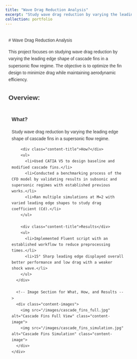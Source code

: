 ```yaml
---
title: "Wave Drag Reduction Analysis"
excerpt: "Study wave drag reduction by varying the leading edge shape of cascade fins in supersonic flow.<br/><img src='/images/cascade_fins_thumbnail.jpg' alt='Cascade Fins Thumbnail'>"
collection: portfolio
---
```


<style>
  /* Reset some basic elements for consistency */
  * {
    margin: 0;
    padding: 0;
    box-sizing: border-box;
  }

  /* Ensure body takes full height and prevents horizontal overflow */
  body, html {
    width: 100%;
    height: 100%;
    overflow-x: hidden;
    font-family: Arial, sans-serif; /* Set a default font */
    line-height: 1.6; /* Improve readability */
    color: #333; /* Set a default text color */
  }

  /* Container for overall content */
  .container {
    max-width: 1200px; /* Maximum width of the content */
    width: 90%; /* Responsive width */
    margin: 0 auto; /* Centers the container horizontally */
    padding: 20px 0; /* Top and bottom padding */
  }

  /* Styling for the main title */
  .container h1 {
    font-size: 2.5em; /* Increased font size for prominence */
    margin-bottom: 20px; /* Space below the title */
    text-align: center; /* Center the title */
  }

  /* Container for each subpart */
  .subpart-container {
    margin-top: 30px; /* Adjusted for better separation */
  }

  /* Grid layout for content rows */
  .content-row {
    display: flex;
    flex-direction: column; /* Stack text and images vertically */
    gap: 20px;
    margin-bottom: 30px; /* Space below each content row */
  }

  /* Styling for the text section */
  .content-text {
    padding: 10px;
  }

  /* Styling for the images section */
  .content-images {
    display: grid;
    grid-template-columns: repeat(auto-fit, minmax(300px, 1fr)); /* Responsive grid */
    gap: 15px; /* Space between images */
  }

  .content-image {
    width: 100%; /* Ensures each image fills the container's width */
    height: auto;
    border-radius: 8px;
    object-fit: cover; /* Ensures images cover the container without distortion */
  }

  .content-title {
    font-weight: bold;
    margin-bottom: 10px;
    font-size: 1.2em; /* Increased for better readability */
  }

  /* Responsive Design for Medium Screens */
  @media (max-width: 992px) {
    .container {
      width: 95%; /* Slightly wider on medium screens */
    }
  }

  /* Responsive Design for Small Screens */
  @media (max-width: 576px) {
    .container {
      width: 100%; /* Full width on very small screens */
      padding: 10px 0; /* Reduced padding */
    }

    .container h1 {
      font-size: 2em; /* Adjust font size for small screens */
      margin-bottom: 15px; /* Adjust margin below title */
    }

    .content-title {
      font-size: 1em; /* Adjust font size for small screens */
    }
  }
</style>

<div class="container">
  # Wave Drag Reduction Analysis

  This project focuses on studying wave drag reduction by varying the leading edge shape of cascade fins in a supersonic flow regime. The objective is to optimize the fin design to minimize drag while maintaining aerodynamic efficiency.

  ## Overview:
  <div class="subpart-container">
    <div class="content-row">
      <!-- Text Section for What, How, and Results -->
      <div class="content-text">
        <div class="content-title">What?</div>
        <p>Study wave drag reduction by varying the leading edge shape of cascade fins in a supersonic flow regime.</p>

        <div class="content-title">How?</div>
        <ul>
          <li>Used CATIA V5 to design baseline and modified cascade fins.</li>
          <li>Conducted a benchmarking process of the CFD model by validating results in subsonic and supersonic regimes with established previous works.</li>
          <li>Ran multiple simulations at M=2 with varied leading edge shapes to study drag coefficient (Cd).</li>
        </ul>

        <div class="content-title">Results</div>
        <ul>
          <li>Implemented Fluent script with an established workflow to reduce preprocessing times.</li>
          <li>15° Sharp leading edge displayed overall better performance and low drag with a weaker shock wave.</li>
        </ul>
      </div>

      <!-- Image Section for What, How, and Results -->
      <div class="content-images">
        <img src="/images/cascade_fins_full.jpg" alt="Cascade Fins Full View" class="content-image">
        <img src="/images/cascade_fins_simulation.jpg" alt="Cascade Fins Simulation" class="content-image">
      </div>
    </div>
  </div>
</div>
